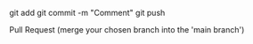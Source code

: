 git add 
git  commit -m "Comment"
git push

Pull Request (merge your chosen branch into the 'main branch')



